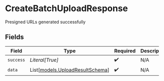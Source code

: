 # CreateBatchUploadResponse

Presigned URLs generated successfully


## Fields

| Field                                                              | Type                                                               | Required                                                           | Description                                                        |
| ------------------------------------------------------------------ | ------------------------------------------------------------------ | ------------------------------------------------------------------ | ------------------------------------------------------------------ |
| `success`                                                          | *Literal[True]*                                                    | :heavy_check_mark:                                                 | N/A                                                                |
| `data`                                                             | List[[models.UploadResultSchema](../models/uploadresultschema.md)] | :heavy_check_mark:                                                 | N/A                                                                |